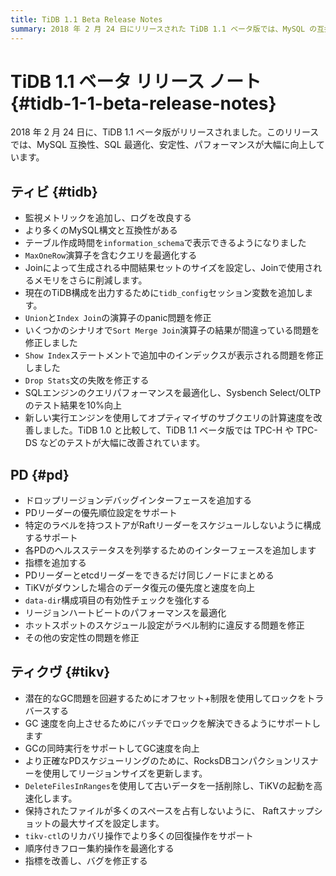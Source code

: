 ```yaml
---
title: TiDB 1.1 Beta Release Notes
summary: 2018 年 2 月 24 日にリリースされた TiDB 1.1 ベータ版では、MySQL の互換性、SQL の最適化、安定性、パフォーマンスが大幅に向上しています。主な更新内容には、監視メトリックの増加、MySQL 構文の互換性の強化、クエリの最適化の改善、安定性の修正などがあります。PD では、新しいデバッグ インターフェイス、優先度設定、パフォーマンスの最適化が導入されています。TiKV では、バッチでのロックの解決、GC の同時実行、`tikv-ctl` での回復操作のサポートが追加されています。全体として、TiDB 1.1 ベータ版では、テスト結果と安定性が大幅に向上しています。
---
```


# TiDB 1.1 ベータ リリース ノート {#tidb-1-1-beta-release-notes}

2018 年 2 月 24 日に、TiDB 1.1 ベータ版がリリースされました。このリリースでは、MySQL 互換性、SQL 最適化、安定性、パフォーマンスが大幅に向上しています。

## ティビ {#tidb}

-   監視メトリックを追加し、ログを改良する
-   より多くのMySQL構文と互換性がある
-   テーブル作成時間を`information_schema`で表示できるようになりました
-   `MaxOneRow`演算子を含むクエリを最適化する
-   Joinによって生成される中間結果セットのサイズを設定し、Joinで使用されるメモリをさらに削減します。
-   現在のTiDB構成を出力するために`tidb_config`セッション変数を追加します。
-   `Union`と`Index Join`の演算子のpanic問題を修正
-   いくつかのシナリオで`Sort Merge Join`演算子の結果が間違っている問題を修正しました
-   `Show Index`ステートメントで追加中のインデックスが表示される問題を修正しました
-   `Drop Stats`文の失敗を修正する
-   SQLエンジンのクエリパフォーマンスを最適化し、Sysbench Select/OLTPのテスト結果を10%向上
-   新しい実行エンジンを使用してオプティマイザのサブクエリの計算速度を改善しました。TiDB 1.0 と比較して、TiDB 1.1 ベータ版では TPC-H や TPC-DS などのテストが大幅に改善されています。

## PD {#pd}

-   ドロップリージョンデバッグインターフェースを追加する
-   PDリーダーの優先順位設定をサポート
-   特定のラベルを持つストアがRaftリーダーをスケジュールしないように構成するサポート
-   各PDのヘルスステータスを列挙するためのインターフェースを追加します
-   指標を追加する
-   PDリーダーとetcdリーダーをできるだけ同じノードにまとめる
-   TiKVがダウンした場合のデータ復元の優先度と速度を向上
-   `data-dir`構成項目の有効性チェックを強化する
-   リージョンハートビートのパフォーマンスを最適化
-   ホットスポットのスケジュール設定がラベル制約に違反する問題を修正
-   その他の安定性の問題を修正

## ティクヴ {#tikv}

-   潜在的なGC問題を回避するためにオフセット+制限を使用してロックをトラバースする
-   GC 速度を向上させるためにバッチでロックを解決できるようにサポートします
-   GCの同時実行をサポートしてGC速度を向上
-   より正確なPDスケジューリングのために、RocksDBコンパクションリスナーを使用してリージョンサイズを更新します。
-   `DeleteFilesInRanges`を使用して古いデータを一括削除し、TiKVの起動を高速化します。
-   保持されたファイルが多くのスペースを占有しないように、 Raftスナップショットの最大サイズを設定します。
-   `tikv-ctl`のリカバリ操作でより多くの回復操作をサポート
-   順序付きフロー集約操作を最適化する
-   指標を改善し、バグを修正する
